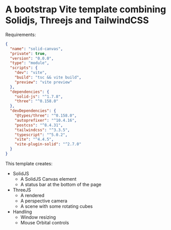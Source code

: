 # A bootstrap Vite template combining Solidjs, Threejs and TailwindCSS

Requirements:

```json
{
  "name": "solid-canvas",
  "private": true,
  "version": "0.0.0",
  "type": "module",
  "scripts": {
    "dev": "vite",
    "build": "tsc && vite build",
    "preview": "vite preview"
  },
  "dependencies": {
    "solid-js": "^1.7.8",
    "three": "^0.158.0"
  },
  "devDependencies": {
    "@types/three": "^0.158.0",
    "autoprefixer": "^10.4.16",
    "postcss": "^8.4.31",
    "tailwindcss": "^3.3.5",
    "typescript": "^5.0.2",
    "vite": "^4.4.5",
    "vite-plugin-solid": "^2.7.0"
  }
}
```


This template creates:

- SolidJS
  - A SolidJS Canvas element
  - A status bar at the bottom of the page 
- ThreeJS
  - A rendered
  - A perspective camera
  - A scene with some rotating cubes
- Handling
  - Window resizing
  - Mouse Orbital controls
